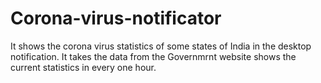 # Corona-virus-notificator
It shows the corona virus statistics of some states of India in the desktop notification. It takes the data from the Governmrnt website shows the current statistics in every one hour. 
